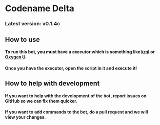 # Codename Delta

### Latest version: v0.1.4c

## How to use

#### To run this bot, you must have a executor which is something like <a href="https://krnl.ca">krnl</a> or <a href="https://oxygenu.xyz">Oxygen U</a>.

#### Once you have the executor, open the script in it and execute it!

## How to help with development

#### If you want to help with the development of the bot, report issues on GitHub so we can fix them quicker.

#### If you want to add commands to the bot, do a pull request and we will view your changes.
